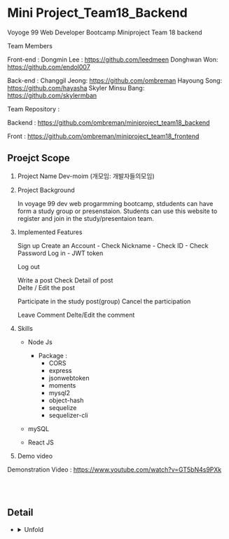 # Mini Project_Team18_Backend
Voyoge 99 Web Developer Bootcamp 
Miniproject Team 18 backend


Team Members

 Front-end : Dongmin Lee  :  https://github.com/leedmeen
             Donghwan Won: https://github.com/endol007
 
 Back-end : Changgil Jeong: https://github.com/ombreman
            Hayoung Song: https://github.com/hayasha
            Skyler Minsu Bang: https://github.com/skylermban 
          
Team Repository :

 Backend : https://github.com/ombreman/miniproject_team18_backend
 
 Front : https://github.com/ombreman/miniproject_team18_frontend
 
## Proejct Scope

 1. Project Name 
     Dev-moim (개모임:  개발자들의모임)

 2. Project Background

    In voyage 99 dev web progarmming bootcamp,  stdudents can have form a study group or presenstaion. 
    Students can use this website to register and join in the study/presentaion team. 

 3. Implemented Features 

    Sign up
      Create an Account
         - Check Nickname
         - Check ID
         - Check Password 
      Log in
         - JWT token

      Log out 

      Write a post 
      Check Detail of post  
      Delte / Edit the post 

      Participate in the study post(group)
      Cancel the participation
      
      Leave Comment 
      Delte/Edit the comment
 
 
4. Skills

   - Node Js 
      - Package :  
          -  CORS 
          -  express
          -  jsonwebtoken
          -  moments
          -  mysql2
          -  object-hash
          -  sequelize
          -  sequelizer-cli
   - mySQL
      
   - React JS 

5. Demo video

 Demonstration Video : https://www.youtube.com/watch?v=GT5bN4s9PXk
 
 
 
  </details>
  <br
    
  </summary>
    <br>

## Detail
* <details>
  <summary>
   Unfold
  </summary>
    <br>


  </details>
  <br>
